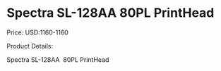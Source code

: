 # Spectra SL-128AA  80PL PrintHead

Price: USD:1160-1160

Product Details:

Spectra SL-128AA  80PL PrintHead
